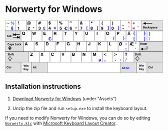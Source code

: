 # Norwerty for Windows

![Norwerty for Windows](../assets/images/norwerty-win.svg)

## Installation instructions

1. [Download Norwerty for Windows](https://github.com/tobiasvl/norwerty/releases/latest) (under "Assets")

2. Unzip the zip file and run `setup.exe` to install the keyboard layout.

If you need to modify Norwerty for Windows, you can do so by editing [`Norwerty.klc`](https://raw.githubusercontent.com/tobiasvl/norwerty/master/windows/Norwerty.klc) with [Microsoft Keyboard Layout Creator](https://www.microsoft.com/en-us/download/details.aspx?id=22339).
